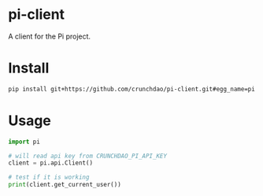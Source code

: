 # pi-client

A client for the Pi project.

# Install

```bash
pip install git+https://github.com/crunchdao/pi-client.git#egg_name=pi
```

# Usage

```python
import pi

# will read api key from CRUNCHDAO_PI_API_KEY
client = pi.api.Client()

# test if it is working
print(client.get_current_user())
```
